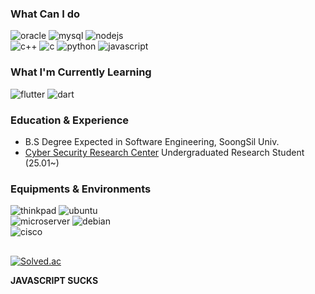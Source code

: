 ### What Can I do
![oracle](https://img.shields.io/badge/Oracle-F80000?style=for-the-badge&logo=Oracle&logoColor=white)
![mysql](https://img.shields.io/badge/MySQL-005C84?style=for-the-badge&logo=mysql&logoColor=white)
![nodejs](https://img.shields.io/badge/Node%20js-339933?style=for-the-badge&logo=nodedotjs&logoColor=white)\
![c++](https://img.shields.io/badge/C%2B%2B-00599C?style=for-the-badge&logo=c%2B%2B&logoColor=white)
![c](https://img.shields.io/badge/C-00599C?style=for-the-badge&logo=c&logoColor=white)
![python](https://img.shields.io/badge/Python-FFD43B?style=for-the-badge&logo=python&logoColor=blue)
![javascript](https://img.shields.io/badge/JavaScript-323330?style=for-the-badge&logo=javascript&logoColor=F7DF1E)

### What I'm Currently Learning
![flutter](https://img.shields.io/badge/Flutter-02569B?style=for-the-badge&logo=flutter&logoColor=white)
![dart](https://img.shields.io/badge/Dart-0175C2?style=for-the-badge&logo=dart&logoColor=white)

### Education & Experience
- B.S Degree Expected in Software Engineering, SoongSil Univ.
- [Cyber Security Research Center](https://csec.ssu.ac.kr/) Undergraduated Research Student (25.01~)

### Equipments & Environments
![thinkpad](https://img.shields.io/badge/T_Series-FF0000?style=for-the-badge&logo=lenovo&logoColor=white)
![ubuntu](https://img.shields.io/badge/Ubuntu-E95420?style=for-the-badge&logo=ubuntu&logoColor=white)\
![microserver](https://img.shields.io/badge/MicroServer-01A982?style=for-the-badge&logo=hp&logoColor=white)
![debian](https://img.shields.io/badge/Debian-A81D33?style=for-the-badge&logo=debian&logoColor=white)\
![cisco](https://img.shields.io/badge/RV_Series-1BA0D7?style=for-the-badge&logo=cisco&logoColor=white)

##
[![Solved.ac](http://mazassumnida.wtf/api/mini/generate_badge?boj=thinker99)](https://solved.ac/thinker99)

**JAVASCRIPT SUCKS**
